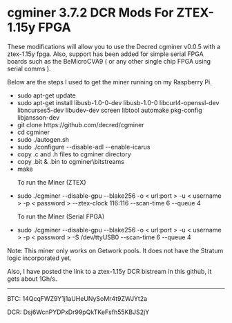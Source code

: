 # cgminer 3.7.2 DCR Mods For ZTEX-1.15y FPGA

These modifications will allow you to use the Decred cgminer v0.0.5 with a ztex-1.15y fpga.  Also, support has been added for simple serial FPGA boards such as the BeMicroCVA9 ( or any other single chip FPGA using serial comms ).

Below are the steps I used to get the miner running on my Raspberry Pi.
<ul>
<li>sudo apt-get update</li>
<li>sudo apt-get install libusb-1.0-0-dev libusb-1.0-0 libcurl4-openssl-dev libncurses5-dev libudev-dev screen libtool automake pkg-config libjansson-dev</li>
<li>git clone https://github.com/decred/cgminer</li>
<li>cd cgminer</li>
<li>sudo ./autogen.sh</li>
<li>sudo ./configure --disable-adl --enable-icarus</li>
<li>copy .c and .h files to cgminer directory</li>
<li>copy .bit & .bin to cgminer\bitstreams</li>
<li>make</li>

To run the Miner (ZTEX)
<li>sudo ./cgminer --disable-gpu --blake256 -o < url:port > -u < username > -p < password > --ztex-clock 116:116 --scan-time 6 --queue 4</li>

To run the Miner (Serial FPGA)
<li>sudo ./cgminer --disable-gpu --blake256 -o < url:port > -u < username > -p < password > -S /dev/ttyUSB0 --scan-time 6 --queue 4</li>
</ul>
Note: This miner only works on Getwork pools.  It does not have the Stratum logic incorporated yet.

Also, I have posted the link to a ztex-1.15y DCR bistream in this github, it gets about 1Gh/s.

________________________________________________________________________________________________

BTC: 14QcqFWZ9Y1j1aUHeUNySoMr4t9ZWJYt2a

DCR: Dsj6WcnPYDPxDr99pQkTKeFsfh55KBJS2jY


 

